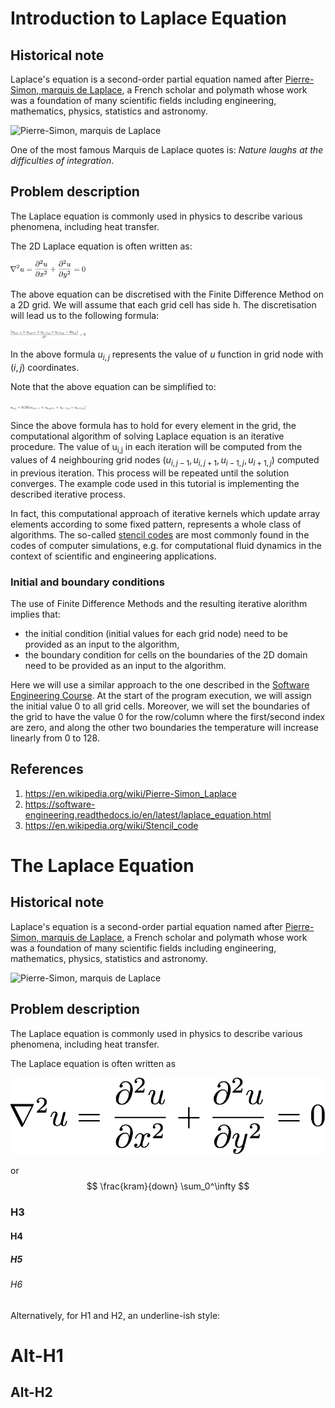 
# Introduction to Laplace Equation

## Historical note
Laplace's equation is a second-order partial equation named after [Pierre-Simon, marquis de Laplace](https://en.wikipedia.org/wiki/Pierre-Simon_Laplace), a French scholar and polymath whose work was a foundation of many scientific fields including engineering, mathematics, physics, statistics and astronomy.

![Pierre-Simon, marquis de Laplace](https://upload.wikimedia.org/wikipedia/commons/3/39/Laplace%2C_Pierre-Simon%2C_marquis_de.jpg)

One of the most famous Marquis de Laplace quotes is: *Nature laughs at the difficulties of integration*.

## Problem description

The Laplace equation is commonly used in physics to describe various phenomena, including heat transfer.

The 2D Laplace equation is often written as:

<p><img src="img/laplace_eq1.png" alt="Laplace equation" width="120"/></p>

The above equation can be discretised with the Finite Difference Method on a 2D grid. We will assume that each grid cell has side h. The discretisation will lead us to the following formula:

<p><img src="img/laplace_eq2.png" alt="Laplace equation discretisation" width="120"/></p>

In the above formula $u_{i,j}$ represents the value of $u$ function in grid node with $(i,j)$ coordinates.

Note that the above equation can be simplified to:

<p><img src="img/laplace_eq3.png" alt="Laplace equation discretisation" width="120"/></p>

Since the above formula has to hold for every element in the grid, the computational algorithm of solving Laplace equation is an iterative procedure. The value of u<sub>i,j</sub> in each iteration will be computed from the values of 4 neighbouring grid nodes ($u _{i,j-1},u _{i,j+1},u _{i-1,j},u _{i+1,j}$) computed in previous iteration. This process will be repeated until the solution converges. The example code used in this tutorial is implementing the described iterative process.

In fact, this computational approach of iterative kernels which update array elements according to some fixed pattern, represents a whole class of algorithms. The so-called [stencil codes](https://en.wikipedia.org/wiki/Stencil_code) are most commonly found in the codes of computer simulations, e.g. for computational fluid dynamics in the context of scientific and engineering applications.

### Initial and boundary conditions

The use of Finite Difference Methods and the resulting iterative alorithm implies that:
* the initial condition (initial values for each grid node) need to be provided as an input to the algorithm,
* the boundary condition for cells on the boundaries of the 2D domain need to be provided as an input to the algorithm.

Here we will use a similar approach to the one described in the [Software Engineering Course](https://software-engineering.readthedocs.io). At the start of the program execution, we will assign the initial value 0 to all grid cells. Moreover, we will set the boundaries of the grid to have the value 0 for the row/column where the first/second index are zero, and along the other two boundaries the temperature will increase linearly from 0 to 128.


## References

1. https://en.wikipedia.org/wiki/Pierre-Simon_Laplace
2. https://software-engineering.readthedocs.io/en/latest/laplace_equation.html
3. https://en.wikipedia.org/wiki/Stencil_code













# The Laplace Equation
## Historical note
Laplace's equation is a second-order partial equation named after [Pierre-Simon, marquis de Laplace](https://en.wikipedia.org/wiki/Pierre-Simon_Laplace), a French scholar and polymath whose work was a foundation of many scientific fields including engineering, mathematics, physics, statistics and astronomy.  

![Pierre-Simon, marquis de Laplace](https://upload.wikimedia.org/wikipedia/commons/3/39/Laplace%2C_Pierre-Simon%2C_marquis_de.jpg)

## Problem description

The Laplace equation is commonly used in physics to describe various phenomena, including heat transfer.

The Laplace equation is often written as

![Laplace equation](img/laplace_eq1.png)

or $$ \frac{kram}{down} \sum_0^\infty $$


### H3
#### H4
##### H5
###### H6

Alternatively, for H1 and H2, an underline-ish style:

Alt-H1
======

Alt-H2
------
